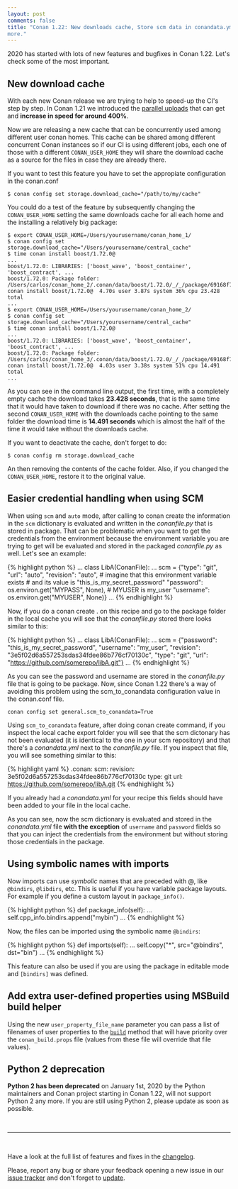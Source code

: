 ```yaml
---
layout: post
comments: false
title: "Conan 1.22: New downloads cache, Store scm data in conandata.yml, Python 2 deprecation and
more."
---
```


2020 has started with lots of new features and bugfixes in Conan 1.22. Let's check some of the most
important.

## New download cache

With each new Conan release we are trying to help to speed-up the CI's step by step. In Conan 1.21 we
introduced the [parallel
uploads](https://docs.conan.io/en/latest/reference/commands/creator/upload.html?highlight=parallel#conan-upload)
that can get and **increase in speed for around 400%**. 

Now we are releasing a new cache that can be
concurrently used among different user conan homes. This cache can be shared among different
concurrent Conan instances so if our CI is using different jobs, each one of those with a different
`CONAN_USER_HOME` they will share the download cache as a source for the files in case they are
already there.

If you want to test this feature you have to set the appropiate configuration in the conan.conf

```
$ conan config set storage.download_cache="/path/to/my/cache"
```

You could do a test of the feature by subsequently changing the `CONAN_USER_HOME` setting the
same downloads cache for all each home and the installing a relatively big package:

```
$ export CONAN_USER_HOME=/Users/yourusername/conan_home_1/
$ conan config set storage.download_cache="/Users/yourusername/central_cache"
$ time conan install boost/1.72.0@
...
boost/1.72.0: LIBRARIES: ['boost_wave', 'boost_container', 'boost_contract', ...
boost/1.72.0: Package folder: /Users/carlos/conan_home_2/.conan/data/boost/1.72.0/_/_/package/69168f775732984eb37d785004b6ef25111fe5f9
conan install boost/1.72.0@  4.70s user 3.87s system 36% cpu 23.428 total
...
$ export CONAN_USER_HOME=/Users/yourusername/conan_home_2/
$ conan config set storage.download_cache="/Users/yourusername/central_cache"
$ time conan install boost/1.72.0@
...
boost/1.72.0: LIBRARIES: ['boost_wave', 'boost_container', 'boost_contract', ...
boost/1.72.0: Package folder: /Users/carlos/conan_home_3/.conan/data/boost/1.72.0/_/_/package/69168f775732984eb37d785004b6ef25111fe5f9
conan install boost/1.72.0@  4.03s user 3.38s system 51% cpu 14.491 total
...
```

As you can see in the command line output, the first time, with a completely empty cache the download
takes **23.428 seconds**, that is the same time that it would have taken to download if there was no
cache. After setting the second `CONAN_USER_HOME` with the downloads cache pointing to the same
folder the download time is **14.491 seconds** which is almost the half of the time it would take
without the downloads cache.

If you want to deactivate the cache, don't forget to do:

```
$ conan config rm storage.download_cache
```

An then removing the contents of the cache folder. Also, if you changed the `CONAN_USER_HOME`,
restore it to the original value.

## Easier credential handling when using SCM

When using `scm` and `auto` mode, after calling to conan create the information in the `scm`
dictionary is evaluated and written in the *conanfile.py* that is stored in package. That
can be problematic when you want to get the credentials from the environment because the environment
variable you are trying to get will be evaluated and stored in the packaged *conanfile.py* as well.
Let's see an example:


{% highlight python %}
...
class LibA(ConanFile):
    ...
    scm = {"type": "git",
           "url": "auto",
           "revision": "auto",
           # imagine that this environment variable exists 
           # and its value is "this_is_my_secret_password"
           "password": os.environ.get("MYPASS", None),
           # MYUSER is my_user
           "username": os.environ.get("MYUSER", None)} 
    ...
{% endhighlight %}

Now, if you do a conan create . on this recipe and go to the package folder in the local cache you
will see that the *conanfile.py* stored there looks similar to this:

{% highlight python %}
...
class LibA(ConanFile):
    ...
    scm = {"password": "this_is_my_secret_password",
           "username": "my_user",
           "revision": "3e5f02d6a557253sdas34fdee86b776cf70130c",
           "type": "git",
           "url": "https://github.com/somerepo/libA.git"}
    ...
{% endhighlight %}

As you can see the password and username are stored in the *conanfile.py* file that is going to be
package. Now, since Conan 1.22 there's a way of avoiding this problem using the scm_to_conandata
configuration value in the conan.conf file.

```
conan config set general.scm_to_conandata=True
```

Using `scm_to_conandata` feature, after doing conan create command, if you inspect the local cache
export folder you will see that the scm dictonary has not been evaluated (it is identical to the one
in your scm repository) and that there's a *conandata.yml* next to the *conanfile.py* file. If you
inspect that file, you will see something similar to this:

{% highlight yaml %}
.conan:
  scm:
    revision: 3e5f02d6a557253sdas34fdee86b776cf70130c
    type: git
    url: https://github.com/somerepo/libA.git
{% endhighlight %}

If you already had a *conandata.yml* for your recipe this fields should have been added to your file in
the local cache.

As you can see, now the scm dictionary is evaluated and stored in the *conandata.yml* file **with the
exception** of `username` and `password` fields so that you can inject the credentials from the
environment but without storing those credentials in the package.

## Using symbolic names with imports

Now imports can use *symbolic* names that are preceded with @, like `@bindirs`, `@libdirs`, etc. This
is useful if you have variable package layouts. For example if you define a custom layout in
`package_info()`.

{% highlight python %}
    def package_info(self):
        ...
        self.cpp_info.bindirs.append("mybin")
        ...
{% endhighlight %}

Now, the files can be imported using the symbolic name `@bindirs`:

{% highlight python %}
def imports(self):
    ...
    self.copy("*", src="@bindirs", dst="bin")
    ...
{% endhighlight %}

This feature can also be used if you are using the package in editable mode and `[bindirs]` was
defined.

## Add extra user-defined properties using MSBuild build helper

Using the new `user_property_file_name` parameter you can pass a list of filenames of user properties
to the [`build`](https://docs.conan.io/en/latest/reference/build_helpers/visual_studio.html#build)
method that will have priority over the `conan_build.props` file (values from these file will
override that file values).

## Python 2 deprecation

**Python 2 has been deprecated** on January 1st, 2020 by the Python maintainers and Conan project
starting in Conan 1.22, will not support Python 2 any more. If you are still using Python 2, please
update as soon as possible.

<br>

-----------

<br>

Have a look at the full list of features and fixes in the
[changelog](https://docs.conan.io/en/latest/changelog.html).

Please, report any bug or share your feedback opening a new issue in our [issue
tracker](https://github.com/conan-io/conan/issues) and don't forget to
[update](https://conan.io/downloads.html).